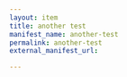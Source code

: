 ```yaml
---
layout: item
title: another test
manifest_name: another-test
permalink: another-test
external_manifest_url: 

---
```

<!-- Add an essay or interpretive material below this line,
using HTML or markdown.  Do not modify this file above this line -->
